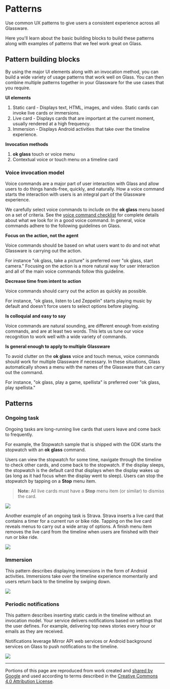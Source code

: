 # Patterns

Use common UX patterns to give users a consistent experience across all Glassware.

Here you'll learn about the basic building blocks to build these patterns along with examples of patterns that we feel work great on Glass.

## Pattern building blocks

By using the major UI elements along with an invocation method, you can build a wide variety of usage patterns that work well on Glass. You can then combine multiple patterns together in your Glassware for the use cases that you require.

**UI elements**

1.  Static card - Displays text, HTML, images, and video. Static cards can invoke live cards or immersions.
2.  Live card - Displays cards that are important at the current moment, usually rendered at a high frequency.
3.  Immersion - Displays Android activities that take over the timeline experience.

**Invocation methods**

1.  **ok glass** touch or voice menu
2.  Contextual voice or touch menu on a timeline card

### Voice invocation model

Voice commands are a major part of user interaction with Glass and allow users to do things hands-free, quickly, and naturally. How a voice command starts the interaction with users is an integral part of the Glassware experience.

We carefully select voice commands to include on the **ok glass** menu based on a set of criteria. See the [voice command checklist](https://developers.google.com/glass/distribute/voice-checklist) for complete details about what we look for in a good voice command. In general, voice commands adhere to the following guidelines on Glass.

**Focus on the action, not the agent**

Voice commands should be based on what users want to do and not what Glassware is carrying out the action.

For instance "ok glass, take a picture" is preferred over "ok glass, start camera." Focusing on the action is a more natural way for user interaction and all of the main voice commands follow this guideline.

**Decrease time from intent to action**

Voice commands should carry out the action as quickly as possible.

For instance, "ok glass, listen to Led Zeppelin" starts playing music by default and doesn't force users to select options before playing.

**Is colloquial and easy to say**

Voice commands are natural sounding, are different enough from existing commands, and are at least two words. This lets us tune our voice recognition to work well with a wide variety of commands.

**Is general enough to apply to multiple Glassware**

To avoid clutter on the **ok glass** voice and touch menus, voice commands should work for multiple Glassware if necessary. In these situations, Glass automatically shows a menu with the names of the Glassware that can carry out the command.

For instance, "ok glass, play a game, spellista" is preferred over "ok glass, play spellista."

## Patterns

### Ongoing task

Ongoing tasks are long-running live cards that users leave and come back to frequently.

For example, the Stopwatch sample that is shipped with the GDK starts the stopwatch with an **ok glass** command.

Users can view the stopwatch for some time, navigate through the timeline to check other cards, and come back to the stopwatch. If the display sleeps, the stopwatch is the default card that displays when the display wakes up (as long as it had focus when the display went to sleep). Users can stop the stopwatch by tapping on a **Stop** menu item.

> **Note:** All live cards must have a **Stop** menu item (or similar) to dismiss the card.

![](passive-ongoing-pattern.png)

Another example of an ongoing task is Strava. Strava inserts a live card that contains a timer for a current run or bike ride. Tapping on the live card reveals menus to carry out a wide array of options. A finish menu item removes the live card from the timeline when users are finished with their run or bike ride.

![](active-ongoing-pattern.png)

### Immersion

This pattern describes displaying immersions in the form of Android activities. Immersions take over the timeline experience momentarily and users return back to the timeline by swiping down.

![](immersion-pattern.png)

### Periodic notifications

This pattern describes inserting static cards in the timeline without an invocation model. Your service delivers notifications based on settings that the user defines. For example, delivering top news stories every hour or emails as they are received.

Notifications leverage Mirror API web services or Android background services on Glass to push notifications to the timeline.

![](periodic-notifications-pattern.png)

---

Portions of this page are reproduced from work created and [shared by Google](https://developers.google.com/readme/policies) and used according to terms described in the [Creative Commons 4.0 Attribution License](https://creativecommons.org/licenses/by/4.0/).